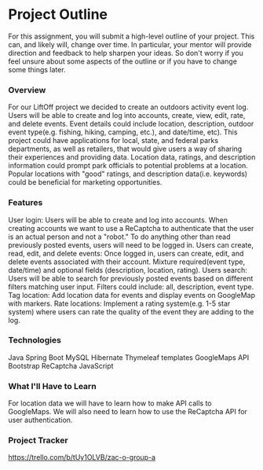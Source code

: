 # Project Outline
For this assignment, you will submit a high-level outline of your project. This can, and likely will, change over time.
In particular, your mentor will provide direction and feedback to help sharpen your ideas. So don't worry if you feel
unsure about some aspects of the outline or if you have to change some things later.


### Overview
For our LiftOff project we decided to create an outdoors activity event log.
Users will be able to create and log into accounts, create, view, edit, rate, 
and delete events. Event details could include location, description, 
outdoor event type(e.g. fishing, hiking, camping, etc.), and date/time, etc).
This project could have applications for local, state, and federal parks departments,
as well as retailers, that would give users a way of sharing their experiences and providing data.
Location data, ratings, and description information could prompt park officials to potential problems
at a location. Popular locations with "good" ratings, and description data(i.e. keywords) could be beneficial 
for marketing opportunities.


### Features
User login: Users will be able to create and log into accounts. When creating accounts we want to use a ReCaptcha to
authenticate that the user is an actual person and not a "robot." To do anything other than read previously posted 
events, users will need to be logged in.
Users can create, read, edit, and delete events: Once logged in, users can create, edit, and delete events associated
with their account. Mixture required(event type, date/time) and optional fields (description, location, rating).
Users search: Users will be able to search for previously posted events based on different filters matching user input.
Filters could include: all, description, event type.
Tag location: Add location data for events and display events on GoogleMap with markers.
Rate locations: Implement a rating system(e.g. 1-5 star system) where users can rate the quality of the event they are
adding to the log.

### Technologies
Java
Spring Boot
MySQL
Hibernate
Thymeleaf templates
GoogleMaps API
Bootstrap
ReCaptcha
JavaScript

### What I'll Have to Learn
For location data we will have to learn how to make API calls to GoogleMaps. We will also need to 
learn how to use the ReCaptcha API for user authentication.


### Project Tracker
https://trello.com/b/tUy1OLVB/zac-o-group-a
